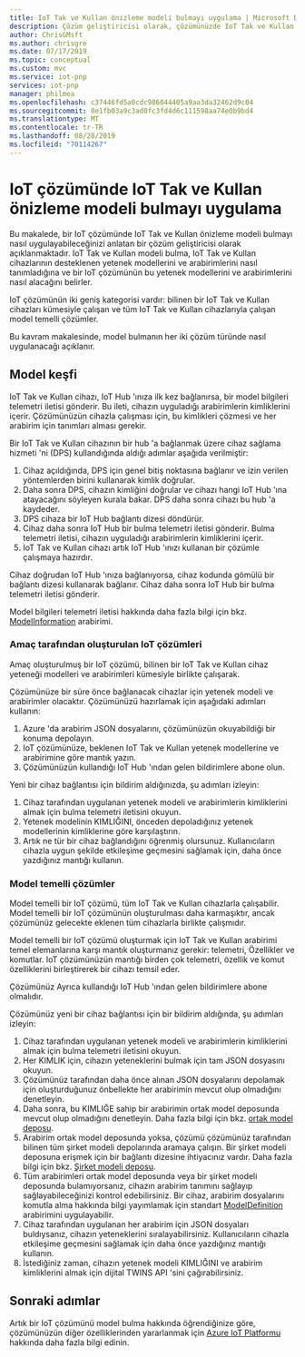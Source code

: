 ```yaml
---
title: IoT Tak ve Kullan önizleme modeli bulmayı uygulama | Microsoft Docs
description: Çözüm geliştiricisi olarak, çözümünüzde IoT Tak ve Kullan modeli bulmayı nasıl uygulayabileceğinizi öğrenin.
author: ChrisGMsft
ms.author: chrisgre
ms.date: 07/17/2019
ms.topic: conceptual
ms.custom: mvc
ms.service: iot-pnp
services: iot-pnp
manager: philmea
ms.openlocfilehash: c37446fd5a0cdc986044405a9aa3da32462d9c04
ms.sourcegitcommit: 8e1fb03a9c3ad0fc3fd4d6c111598aa74e0b9bd4
ms.translationtype: MT
ms.contentlocale: tr-TR
ms.lasthandoff: 08/28/2019
ms.locfileid: "70114267"
---
```

# <a name="implement-iot-plug-and-play-preview-model-discovery-in-an-iot-solution"></a>IoT çözümünde IoT Tak ve Kullan önizleme modeli bulmayı uygulama

Bu makalede, bir IoT çözümünde IoT Tak ve Kullan önizleme modeli bulmayı nasıl uygulayabileceğinizi anlatan bir çözüm geliştiricisi olarak açıklanmaktadır.  IoT Tak ve Kullan modeli bulma, IoT Tak ve Kullan cihazlarının desteklenen yetenek modellerini ve arabirimlerini nasıl tanımladığına ve bir IoT çözümünün bu yetenek modellerini ve arabirimlerini nasıl alacağını belirler.

IoT çözümünün iki geniş kategorisi vardır: bilinen bir IoT Tak ve Kullan cihazları kümesiyle çalışan ve tüm IoT Tak ve Kullan cihazlarıyla çalışan model temelli çözümler.

Bu kavram makalesinde, model bulmanın her iki çözüm türünde nasıl uygulanacağı açıklanır.

## <a name="model-discovery"></a>Model keşfi

IoT Tak ve Kullan cihazı, IoT Hub 'ınıza ilk kez bağlanırsa, bir model bilgileri telemetri iletisi gönderir. Bu ileti, cihazın uyguladığı arabirimlerin kimliklerini içerir. Çözümünüzün cihazla çalışması için, bu kimlikleri çözmesi ve her arabirim için tanımları alması gerekir.

Bir IoT Tak ve Kullan cihazının bir hub 'a bağlanmak üzere cihaz sağlama hizmeti 'ni (DPS) kullandığında aldığı adımlar aşağıda verilmiştir:

1. Cihaz açıldığında, DPS için genel bitiş noktasına bağlanır ve izin verilen yöntemlerden birini kullanarak kimlik doğrular.
1. Daha sonra DPS, cihazın kimliğini doğrular ve cihazı hangi IoT Hub 'ına atayacağını söyleyen kurala bakar. DPS daha sonra cihazı bu hub 'a kaydeder.
1. DPS cihaza bir IoT Hub bağlantı dizesi döndürür.
1. Cihaz daha sonra IoT Hub bir bulma telemetri iletisi gönderir. Bulma telemetri iletisi, cihazın uyguladığı arabirimlerin kimliklerini içerir.
1. IoT Tak ve Kullan cihazı artık IoT Hub 'ınızı kullanan bir çözümle çalışmaya hazırdır.

Cihaz doğrudan IoT Hub 'ınıza bağlanıyorsa, cihaz kodunda gömülü bir bağlantı dizesi kullanarak bağlanır. Cihaz daha sonra IoT Hub bir bulma telemetri iletisi gönderir.

Model bilgileri telemetri iletisi hakkında daha fazla bilgi için bkz. [ModelInformation](concepts-common-interfaces.md) arabirimi.

### <a name="purpose-built-iot-solutions"></a>Amaç tarafından oluşturulan IoT çözümleri

Amaç oluşturulmuş bir IoT çözümü, bilinen bir IoT Tak ve Kullan cihaz yeteneği modelleri ve arabirimleri kümesiyle birlikte çalışarak.

Çözümünüze bir süre önce bağlanacak cihazlar için yetenek modeli ve arabirimler olacaktır. Çözümünüzü hazırlamak için aşağıdaki adımları kullanın:

1. Azure 'da arabirim JSON dosyalarını, çözümünüzün okuyabildiği bir konuma depolayın.
1. IoT çözümünüze, beklenen IoT Tak ve Kullan yetenek modellerine ve arabirimine göre mantık yazın.
1. Çözümünüzün kullandığı IoT Hub 'ından gelen bildirimlere abone olun.

Yeni bir cihaz bağlantısı için bildirim aldığınızda, şu adımları izleyin:

1. Cihaz tarafından uygulanan yetenek modeli ve arabirimlerin kimliklerini almak için bulma telemetri iletisini okuyun.
1. Yetenek modelinin KIMLIĞINI, önceden depoladığınız yetenek modellerinin kimliklerine göre karşılaştırın.
1. Artık ne tür bir cihaz bağlandığını öğrenmiş olursunuz. Kullanıcıların cihazla uygun şekilde etkileşime geçmesini sağlamak için, daha önce yazdığınız mantığı kullanın.

### <a name="model-driven-solutions"></a>Model temelli çözümler

Model temelli bir IoT çözümü, tüm IoT Tak ve Kullan cihazlarla çalışabilir. Model temelli bir IoT çözümünün oluşturulması daha karmaşıktır, ancak çözümünüz gelecekte eklenen tüm cihazlarla birlikte çalışmıdır.

Model temelli bir IoT çözümü oluşturmak için IoT Tak ve Kullan arabirimi temel elemanlarına karşı mantık oluşturmanız gerekir: telemetri, Özellikler ve komutlar. IoT çözümünüzün mantığı birden çok telemetri, özellik ve komut özelliklerini birleştirerek bir cihazı temsil eder.

Çözümünüz Ayrıca kullandığı IoT Hub 'ından gelen bildirimlere abone olmalıdır.

Çözümünüz yeni bir cihaz bağlantısı için bir bildirim aldığında, şu adımları izleyin:

1. Cihaz tarafından uygulanan yetenek modeli ve arabirimlerin kimliklerini almak için bulma telemetri iletisini okuyun.
1. Her KIMLIK için, cihazın yeteneklerini bulmak için tam JSON dosyasını okuyun.
1. Çözümünüz tarafından daha önce alınan JSON dosyalarını depolamak için oluşturduğunuz önbellekte her arabirimin mevcut olup olmadığını denetleyin.
1. Daha sonra, bu KIMLIĞE sahip bir arabirimin ortak model deposunda mevcut olup olmadığını denetleyin. Daha fazla bilgi için bkz. [ortak model deposu](howto-manage-models.md).
1. Arabirim ortak model deposunda yoksa, çözümü çözümünüz tarafından bilinen tüm şirket modeli depolarında aramaya çalışın. Bir şirket modeli deposuna erişmek için bir bağlantı dizesine ihtiyacınız vardır. Daha fazla bilgi için bkz. [Şirket modeli deposu](howto-manage-models.md).
1. Tüm arabirimleri ortak model deposunda veya bir şirket modeli deposunda bulamıyorsanız, cihazın arabirim tanımını sağlayıp sağlayabileceğinizi kontrol edebilirsiniz. Bir cihaz, arabirim dosyalarını komutla alma hakkında bilgi yayımlamak için standart [ModelDefinition](concepts-common-interfaces.md) arabirimini uygulayabilir.
1. Cihaz tarafından uygulanan her arabirim için JSON dosyaları buldıysanız, cihazın yeteneklerini sıralayabilirsiniz. Kullanıcıların cihazla etkileşime geçmesini sağlamak için daha önce yazdığınız mantığı kullanın.
1. İstediğiniz zaman, cihazın yetenek modeli KIMLIĞINI ve arabirim kimliklerini almak için dijital TWINS API 'sini çağırabilirsiniz.

## <a name="next-steps"></a>Sonraki adımlar

Artık bir IoT çözümünü model bulma hakkında öğrendiğinize göre, çözümünüzün diğer özelliklerinden yararlanmak için [Azure IoT Platformu](overview-iot-plug-and-play.md) hakkında daha fazla bilgi edinin.
